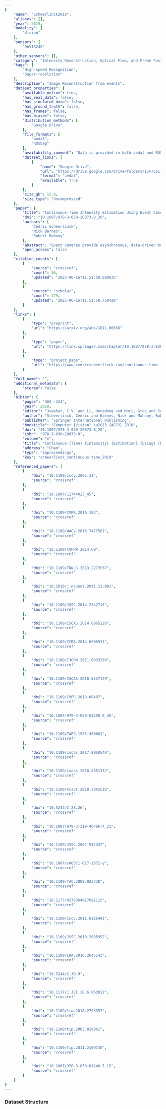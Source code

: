 ```yaml
---
{
    "name": "Scheerlinck2019",
    "aliases": [],
    "year": 2019,
    "modality": [
        "Vision"
    ],
    "sensors": [
        "DAVIS240"
    ],
    "other_sensors": [],
    "category": "Intensity Reconstruction, Optical Flow, and Frame Fusion",
    "tags": [
        "High-speed Recognition",
        "Super-resolution"
    ],
    "description": "Image Reconstruction from events",
    "dataset_properties": {
        "available_online": true,
        "has_real_data": false,
        "has_simulated_data": false,
        "has_ground_truth": false,
        "has_frames": false,
        "has_biases": false,
        "distribution_methods": [
            "Google Drive"
        ],
        "file_formats": [
            "aedat",
            "ROSbag"
        ],
        "availability_comment": "Data is provided in both aedat and ROSbags",
        "dataset_links": [
            {
                "name": "Google Drive",
                "url": "https://drive.google.com/drive/folders/1Jv73p1-Hi56HXyal4SHQbzs2zywISOvc",
                "format": "aedat",
                "available": true
            }
        ],
        "size_gb": 12.0,
        "size_type": "Uncompressed"
    },
    "paper": {
        "title": "Continuous-Time Intensity Estimation Using Event Cameras",
        "doi": "10.1007/978-3-030-20873-8_20",
        "authors": [
            "Cedric Scheerlinck",
            "Nick Barnes",
            "Robert Mahony"
        ],
        "abstract": "Event cameras provide asynchronous, data-driven measurements of local temporal contrast over a large dynamic range with extremely high temporal resolution. Conventional cameras capture low-frequency reference intensity information. These two sensor modalities provide complementary information. We propose a computationally efficient, asynchronous filter that continuously fuses image frames and events into a single high-temporal-resolution, high-dynamic-range image state. In absence of conventional image frames, the filter can be run on events only. We present experimental results on high-speed, high-dynamic-range sequences, as well as on new ground truth datasets we generate to demonstrate the proposed algorithm outperforms existing state-of-the-art methods.",
        "open_access": false
    },
    "citation_counts": [
        {
            "source": "crossref",
            "count": 96,
            "updated": "2025-06-16T11:51:58.880035"
        },
        {
            "source": "scholar",
            "count": 279,
            "updated": "2025-06-16T11:51:58.750428"
        }
    ],
    "links": [
        {
            "type": "preprint",
            "url": "https://arxiv.org/abs/1811.00386"
        },
        {
            "type": "paper",
            "url": "https://link.springer.com/chapter/10.1007/978-3-030-20873-8_20"
        },
        {
            "type": "project_page",
            "url": "https://www.cedricscheerlinck.com/continuous-time-intensity-estimation"
        }
    ],
    "full_name": "",
    "additional_metadata": {
        "stereo": false
    },
    "bibtex": {
        "pages": "308--324",
        "year": 2019,
        "editor": "Jawahar, C.V. and Li, Hongdong and Mori, Greg and Schindler, Konrad",
        "author": "Scheerlinck, Cedric and Barnes, Nick and Mahony, Robert",
        "publisher": "Springer International Publishing",
        "booktitle": "Computer {Vision} \u2013 {ACCV} 2018",
        "doi": "10.1007/978-3-030-20873-8_20",
        "isbn": "978-3-030-20873-8",
        "volume": "e",
        "title": "Continuous-{Time} {Intensity} {Estimation} {Using} {Event} {Cameras}",
        "address": "Cham",
        "type": "inproceedings",
        "key": "scheerlinck_continuous-time_2019"
    },
    "referenced_papers": [
        {
            "doi": "10.1109/iccv.2005.31",
            "source": "crossref"
        },
        {
            "doi": "10.1007/11744023_45",
            "source": "crossref"
        },
        {
            "doi": "10.1109/CVPR.2016.102",
            "source": "crossref"
        },
        {
            "doi": "10.1109/WACV.2016.7477561",
            "source": "crossref"
        },
        {
            "doi": "10.1109/CVPRW.2014.69",
            "source": "crossref"
        },
        {
            "doi": "10.1109/TNNLS.2013.2273537",
            "source": "crossref"
        },
        {
            "doi": "10.1016/j.neunet.2011.11.001",
            "source": "crossref"
        },
        {
            "doi": "10.1109/JSSC.2014.2342715",
            "source": "crossref"
        },
        {
            "doi": "10.1109/ISCAS.2014.6865228",
            "source": "crossref"
        },
        {
            "doi": "10.1109/ICRA.2014.6906931",
            "source": "crossref"
        },
        {
            "doi": "10.1109/IJCNN.2011.6033299",
            "source": "crossref"
        },
        {
            "doi": "10.1109/ISCAS.2010.5537149",
            "source": "crossref"
        },
        {
            "doi": "10.1109/CVPR.2018.00407",
            "source": "crossref"
        },
        {
            "doi": "10.1007/978-3-030-01258-8_46",
            "source": "crossref"
        },
        {
            "doi": "10.1109/TAES.1975.308081",
            "source": "crossref"
        },
        {
            "doi": "10.1109/iscas.2017.8050546",
            "source": "crossref"
        },
        {
            "doi": "10.1109/iscas.2018.8351312",
            "source": "crossref"
        },
        {
            "doi": "10.1109/tcsvt.2018.2841516",
            "source": "crossref"
        },
        {
            "doi": "10.5244/C.28.26",
            "source": "crossref"
        },
        {
            "doi": "10.1007/978-3-319-46466-4_21",
            "source": "crossref"
        },
        {
            "doi": "10.1109/JSSC.2007.914337",
            "source": "crossref"
        },
        {
            "doi": "10.1007/s00371-017-1372-y",
            "source": "crossref"
        },
        {
            "doi": "10.1109/TAC.2008.923738",
            "source": "crossref"
        },
        {
            "doi": "10.1177/0278364917691115",
            "source": "crossref"
        },
        {
            "doi": "10.1109/iccv.2011.6126441",
            "source": "crossref"
        },
        {
            "doi": "10.1109/JSSC.2010.2085952",
            "source": "crossref"
        },
        {
            "doi": "10.1109/LRA.2016.2645143",
            "source": "crossref"
        },
        {
            "doi": "10.5244/C.30.9",
            "source": "crossref"
        },
        {
            "doi": "10.1117/1.JEI.28.6.063012",
            "source": "crossref"
        },
        {
            "doi": "10.1109/lra.2018.2793357",
            "source": "crossref"
        },
        {
            "doi": "10.1109/tip.2003.819861",
            "source": "crossref"
        },
        {
            "doi": "10.1109/tip.2011.2109730",
            "source": "crossref"
        },
        {
            "doi": "10.1007/978-3-030-01246-5_15",
            "source": "crossref"
        }
    ]
}
---
```


### Dataset Structure
